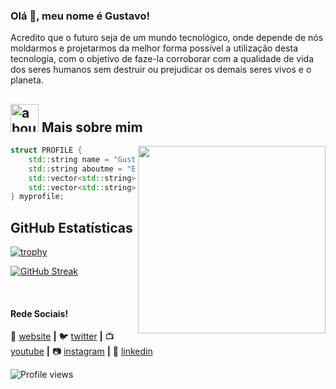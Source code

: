 ### Olá 👋, meu nome é Gustavo!

Acredito que o futuro seja de um mundo tecnológico, onde depende de nós moldarmos e projetarmos da melhor forma possível a utilização desta tecnologia, com o objetivo de faze-la corroborar com a qualidade de vida dos seres humanos sem destruir ou prejudicar os demais seres vivos e o planeta.

## <img width="45" alt="about" src="https://raw.github.com/elizarov/elizarov/master/about.png"> Mais sobre mim

<img align="right" width="300" src="https://i2.wp.com/allhtaccess.info/wp-content/uploads/2018/03/programming.gif?fit=1281%2C716&ssl=1" />

```cpp
struct PROFILE {
    std::string name = "Gustavo Gino Scotton";   
    std::string aboutme = "Eu adoro desenvolver coisas novas e inovadoras e quero ajudar as pessoas a fazerem o mesmo.";
    std::vector<std::string> interested {"Convolutional Neural Network", "Hacking", "Exploits", "Security", "Cryptography"};
    std::vector<std::string> languages {"Python", "C#", "C", "C++", "JavaScript", "PHP"};
} myprofile;
```

## **GitHub Estatísticas**
[![trophy](https://github-profile-trophy.vercel.app/?username=gustavogino&theme=juicyfresh&column=7)](https://github.com/ryo-ma/github-profile-trophy)

[![GitHub Streak](https://github-readme-streak-stats.herokuapp.com?user=gustavogino&theme=gotham&hide_border=true&date_format=j%20M%5B%20Y%5D)](https://git.io/streak-stats)
 

[website]: https://gustavogino.github.io/
[twitter]: https://twitter.com/gustavogino
[youtube]: https://www.youtube.com/channel/UCWLlQq6hJSrbnG7DSdSuYZg
[instagram]: https://www.instagram.com/gustavogino/
[linkedin]: https://www.linkedin.com/in/gustavoscotton/
<br>

#### Rede Sociais!

🏡 [website][website] **|** 
🐦 [twitter][twitter] **|** 
📺 [youtube][youtube] **|** 
📷 [instagram][instagram] **|** 
👔 [linkedin][linkedin]

![Profile views](https://gpvc.arturio.dev/gustavogino)
